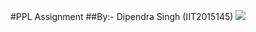 #PPL Assignment
##By:- Dipendra Singh (IIT2015145)
<img src="https://img.shields.io/badge/language-java-brightgreen.svg"/>
